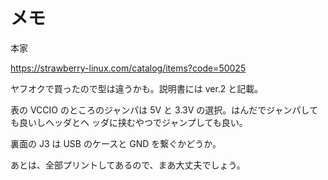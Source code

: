 # メモ

本家

https://strawberry-linux.com/catalog/items?code=50025 

ヤフオクで買ったので型は違うかも。説明書には ver.2 と記載。

表の VCCIO のところのジャンパは 5V と 3.3V の選択。はんだでジャンパしても良いしヘッダとヘ
ッダに挟むやつでジャンプしても良い。

裏面の J3 は USB のケースと GND を繋ぐかどうか。

あとは、全部プリントしてあるので、まあ大丈夫でしょう。
